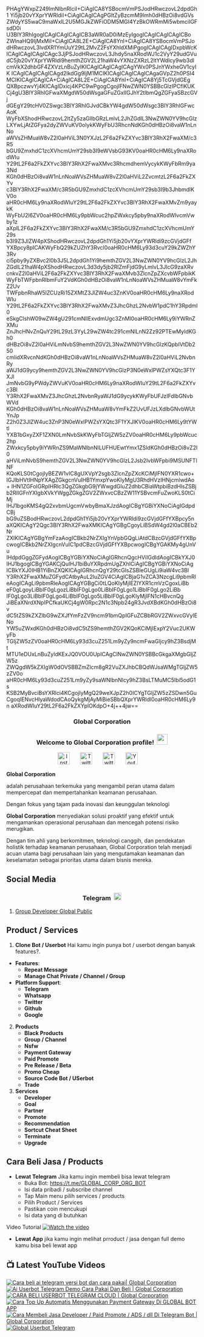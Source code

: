 PHAgYWxpZ249ImNlbnRlciI+CiAgICA8YSBocmVmPSJodHRwczovL2dpdGh1
Yi5jb20vYXprYWRldiI+CiAgICAgICAgPGltZyBzcmM9Imh0dHBzOi8vdGVs
ZWdyYS5waC9maWxlL2U5MGJkZWFiODM5MGI4YzBkOWRmMi5wbmciIGFsdD0i
U3BlY3RhIgogICAgICAgICAgICB3aWR0aD0iMzEyIgogICAgICAgICAgICBo
ZWlnaHQ9IjMxMiI+CiAgICA8L2E+CiAgICA8YnI+CiAgICA8YSBocmVmPSJo
dHRwczovL3lvdXR1YmUuY29tL2MvZ2FsYXhldXMiPgogICAgICAgIDxpbWcK
ICAgICAgICAgICAgc3JjPSJodHRwczovL3Jhdy5naXRodWJ1c2VyY29udGVu
dC5jb20vYXprYWRldi9hemthZGV2L21haW4vYXNzZXRzL2ltYWdlcy9wb3dl
cmVkX2dhbGF4ZXVzLnBuZyIKICAgICAgICAgICAgYWx0PSJnYWxheGV1cyIK
ICAgICAgICAgICAgd2lkdGg9IjM1MCIKICAgICAgICAgICAgaGVpZ2h0PSI4
MCIKICAgICAgICA+CiAgICA8L2E+CiAgICA8YnI+CiAgICA8Yj5TcGVjdGEg
QXBpczwvYj4KICAgIDxicj4KPC9wPgogCgojIFNwZWN0YSBBcGlzIPCflKUK
Cj4gU3BlY3RhIGFwaXMgdW50dWsgaGFuZGxlIGJhY2tlbmQgZGFyaSBzcGVj
dGEgY29tcHV0ZSwgc3BlY3RhIGJvdCBkYW4gdW50dWsgc3BlY3RhIGFwcAoK
WyFbXShodHRwczovL2ltZy5zaGllbGRzLmlvL2JhZGdlL3NwZWN0YV9hcGlz
LXYwLjAtZGFya2dyZWVuKV0oIykKWyFbU3RhcnNdKGh0dHBzOi8vaW1nLnNo
aWVsZHMuaW8vZ2l0aHViL3N0YXJzL2F6a2FkZXYvc3BlY3RhX2FwaXM/c3R5
bGU9ZmxhdC1zcXVhcmUmY29sb3I9eWVsbG93KV0oaHR0cHM6Ly9naXRodWIu
Y29tL2F6a2FkZXYvc3BlY3RhX2FwaXMvc3RhcmdhemVycykKWyFbRm9ya3Nd
KGh0dHBzOi8vaW1nLnNoaWVsZHMuaW8vZ2l0aHViL2ZvcmtzL2F6a2FkZXYv
c3BlY3RhX2FwaXM/c3R5bGU9ZmxhdC1zcXVhcmUmY29sb3I9b3JhbmdlKV0o
aHR0cHM6Ly9naXRodWIuY29tL2F6a2FkZXYvc3BlY3RhX2FwaXMvZm9yaykK
WyFbU2l6ZV0oaHR0cHM6Ly9pbWcuc2hpZWxkcy5pby9naXRodWIvcmVwby1z
aXplL2F6a2FkZXYvc3BlY3RhX2FwaXM/c3R5bGU9ZmxhdC1zcXVhcmUmY29s
b3I9Z3JlZW4pXShodHRwczovL2dpdGh1Yi5jb20vYXprYWRldi9zcGVjdGFf
YXBpcy8pICAKWyFbQ29kZUZhY3Rvcl0oaHR0cHM6Ly93d3cuY29kZWZhY3Rv
ci5pby9yZXBvc2l0b3J5L2dpdGh1Yi9hemthZGV2L3NwZWN0YV9hcGlzL2Jh
ZGdlL21haW4pXShodHRwczovL3d3dy5jb2RlZmFjdG9yLmlvL3JlcG9zaXRv
cnkvZ2l0aHViL2F6a2FkZXYvc3BlY3RhX2FwaXMvb3ZlcnZpZXcvbWFpbikK
WyFbTWFpbnRlbmFuY2VdKGh0dHBzOi8vaW1nLnNoaWVsZHMuaW8vYmFkZ2Uv
TWFpbnRhaW5lZCUzRi15ZXMtZ3JlZW4uc3ZnKV0oaHR0cHM6Ly9naXRodWIu
Y29tL2F6a2FkZXYvc3BlY3RhX2FwaXMvZ3JhcGhzL2NvbW1pdC1hY3Rpdml0
eSkgClshW09wZW4gU291cmNlIExvdmUgc3ZnMl0oaHR0cHM6Ly9iYWRnZXMu
ZnJhcHNvZnQuY29tL29zL3YyL29wZW4tc291cmNlLnN2Zz92PTEwMyldKGh0
dHBzOi8vZ2l0aHViLmNvbS9hemthZGV2L3NwZWN0YV9hcGlzKQpbIVtDb250
cmlidXRvcnNdKGh0dHBzOi8vaW1nLnNoaWVsZHMuaW8vZ2l0aHViL2NvbnRy
aWJ1dG9ycy9hemthZGV2L3NwZWN0YV9hcGlzP3N0eWxlPWZsYXQtc3F1YXJl
JmNvbG9yPWdyZWVuKV0oaHR0cHM6Ly9naXRodWIuY29tL2F6a2FkZXYvc3Bl
Y3RhX2FwaXMvZ3JhcGhzL2NvbnRyaWJ1dG9ycykKWyFbUFJzIFdlbGNvbWVd
KGh0dHBzOi8vaW1nLnNoaWVsZHMuaW8vYmFkZ2UvUFJzLXdlbGNvbWUtYnJp
Z2h0Z3JlZW4uc3ZnP3N0eWxlPWZsYXQtc3F1YXJlKV0oaHR0cHM6Ly9tYWtl
YXB1bGxyZXF1ZXN0LmNvbSkKWyFbTGljZW5zZV0oaHR0cHM6Ly9pbWcuc2hp
ZWxkcy5pby9iYWRnZS9MaWNlbnNlLUFHUEwtYmx1ZSldKGh0dHBzOi8vZ2l0
aHViLmNvbS9hemthZGV2L3NwZWN0YV9hcGlzL2Jsb2IvbWFpbi9MSUNFTlNF
KQoKLS0tCgojIyBEZW1vIC8gUXVpY2sgb3ZlcnZpZXcKCiMjIFN0YXR1cwo+
IGJlbHVtIHNpYXAgZGkgcnVuIHB1YmxpYwoKIyMgU3RhdHVzIHNjcmlwdAo+
IHN1ZGFoIGRpIHRlc3QgZGkgbG9jYWwgdGluZ2dhbCBiaWtpbiBzdHlsZSBj
b2RlIGFnYXIgbXVkYWggZGkgZGV2ZWxvcCBzZW11YSBvcmFuZwoKLS0tCiMj
IHJ1bgoKMS4gQ2xvbmUgcmVwbyBmaXJzdAogICBgYGBiYXNoCiAgIGdpdCBj
bG9uZSBodHRwczovL2dpdGh1Yi5jb20vYXprYWRldi9zcGVjdGFfYXBpcy5n
aXQKICAgY2Qgc3BlY3RhX2FwaXMKICAgYGBgCgoyLiBSdW4gd2l0aCBEb2Nr
ZXIKICAgYGBgYmFzaAogICBkb2NrZXIgYnVpbGQgLiAtdCBzcGVjdGFfYXBp
cwogICBkb2NrZXIgcnVuIC1pdCBzcGVjdGFfYXBpcwogICBgYGAKMy4gUnVu
IHdpdGggZGFydAogICBgYGBiYXNoCiAgIGRhcnQgcHViIGdldAogICBkYXJ0
IHJ1bgogICBgYGAKCjQuIHJ1biBuYXRpdmUgZXhlCiAgICBgYGBiYXNoCiAg
ICBkYXJ0IHB1YiBnZXQKICAgIGRhcnQgY29tcGlsZSBleGUgLi9iaW4vc3Bl
Y3RhX2FwaXMuZGFydCAtbyAuL2luZGV4CiAgICBjaG1vZCA3NzcgLi9pbmRl
eAogICAgLi9pbmRleAogICAgYGBgCi0tLQoKIyMjIEZlYXR1cmVzCgoxLiBb
eF0gLgoyLiBbIF0gLgozLiBbIF0gLgo0LiBbIF0gLgo1LiBbIF0gLgo2LiBb
IF0gLgo3LiBbIF0gLgo4LiBbIF0gLgo5LiBbIF0gLgoKIyMjIFN1cHBvcnQg
JiBEaXNrdXNpIPCfkaUKCj4gW0Rpc2N1c3Npb24gR3JvdXBdKGh0dHBzOi8v
dC5tZS9kZXZlbG9wZXJfYmFzZV9ncm91bmQpIGFuZCBbRGV2ZWxvcGVyIENo
YW5uZWxdKGh0dHBzOi8vdC5tZS9hemthZGV2KQoKCiMjIExpY2Vuc2UKWyFb
TGljZW5zZV0oaHR0cHM6Ly93d3cuZ251Lm9yZy9ncmFwaGljcy9hZ3BsdjMt
MTU1eDUxLnBuZyldKExJQ0VOU0UpICAgClNwZWN0YSBBcGkgaXMgbGljZW5z
ZWQgdW5kZXIgW0dOVSBBZmZlcm8gR2VuZXJhbCBQdWJsaWMgTGljZW5zZV0o
aHR0cHM6Ly93d3cuZ251Lm9yZy9saWNlbnNlcy9hZ3BsLTMuMC5lbi5odG1s
KSB2MyBvciBsYXRlci4KCgojIyMgQ29weXJpZ2h0ICYgTGljZW5zZSDwn5Gu
CgoqIENvcHlyaWdodCAoQykgMjAyMiBieSBbQXprYWRldl0oaHR0cHM6Ly9n
aXRodWIuY29tL2F6a2FkZXYpIOKdpO+4j++4jw==

<!-- START GLOBAL CORPORATION -->
<h3 align="center">Global Corporation</h3>

<h3 align="center">
  Welcome to Global Corporation profile!
  <img src="https://media.giphy.com/media/hvRJCLFzcasrR4ia7z/giphy.gif" width="28">
</h3>

<!-- Social icons section -->
<p align="center">
  <a href="https://www.instagram.com/global__corporation/"><img width="32px" alt="Instagram" title="Telegram" src="https://upload.wikimedia.org/wikipedia/commons/a/a5/Instagram_icon.png"/></a>
  &#8287;&#8287;&#8287;&#8287;&#8287;
  <a href="https://t.me/GLOBAL_CORPORATION_ORG"><img width="32px" alt="Twitter" title="Telegram" src="https://upload.wikimedia.org/wikipedia/commons/8/82/Telegram_logo.svg"/></a>
  &#8287;&#8287;&#8287;&#8287;&#8287;
  <a href="https://twitter.com/global_corp_org"><img width="32px" alt="Twitter" title="Twitter" src="https://upload.wikimedia.org/wikipedia/commons/6/6f/Logo_of_Twitter.svg"/></a>
  &#8287;&#8287;&#8287;&#8287;&#8287;
  <a href="https://www.youtube.com/@global_Corporation"><img width="32px" alt="Youtube" title="Youtube" src="https://upload.wikimedia.org/wikipedia/commons/e/ef/Youtube_logo.png"/></a>
  &#8287;&#8287;&#8287;&#8287;&#8287;
</p>


**Global Corporation**

adalah perusahaan terkemuka yang mengambil peran utama dalam mempercepat dan mempertahankan keamanan perusahaan. 

Dengan fokus yang tajam pada inovasi dan keunggulan teknologi

**Global Corporation** menyediakan solusi proaktif yang efektif untuk mengamankan operasional perusahaan dan mencegah potensi risiko merugikan. 

Dengan tim ahli yang berkomitmen, teknologi canggih, dan pendekatan holistik terhadap keamanan perusahaan, Global Corporation telah menjadi acuan utama bagi perusahaan lain yang mengutamakan keamanan dan keselamatan sebagai prioritas utama dalam bisnis mereka.


## Social Media

<h3 align="center">
  Telegram
  <img src="https://upload.wikimedia.org/wikipedia/commons/8/82/Telegram_logo.svg" width="20">
</h3>

1. [Group Developer Global Public](https://t.me/DEVELOPER_GLOBAL_PUBLIC)

## Product / Services

1. **Clone Bot / Userbot**
  Hai kamu ingin punya bot / userbot dengan banyak features?. 
  - **Features**:
    - **Repeat Message**
    - **Manage Chat Private / Channel / Group**
  - **Platform Support**:
    - **Telegram**
    - **Whatsapp**
    - **Twitter**
    - **Github**
    - **Google** 
2. **Products**
    - **Black Products**
    - **Group / Channel**
    - **Nsfw**
    - **Payment Gateway**
    - **Paid Promote**
    - **Pre Release / Beta**
    - **Promo Cheap**
    - **Source Code Bot / USerbot**
    - **Trade**
3. **Services**
    - **Developer**
    - **Goal**
    - **Partner**
    - **Promote**
    - **Recommendation**
    - **Sortcut Cheat Sheet**
    - **Terminate**
    - **Upgrade**

## Cara Beli Jasa / Products 

- **Lewat Telegram**
  Jika kamu ingin membeli bisa lewat telegram
  -  Buka Bot: https://t.me/GLOBAL_CORP_ORG_BOT
  -  Isi data pribadi / subscribe channel
  -  Tap Main menu pilih services / products
  -  Pilih Product / Services
  -  Pastikan coin mencukupi
  -  Isi data yang di butuhkan
  
Video Tutorial
[![Watch the video](https://img.youtube.com/vi/TY0Y21C6asM/maxresdefault.jpg)](https://www.youtube.com/watch?v=TY0Y21C6asM)

- **Lewat App**
  jika kamu ingin melihat prroduct / jasa dengan full demo kamu bisa beli lewat app
 


## 📺 Latest YouTube Videos

  <!-- prettier-ignore-start -->
  <!-- BEGIN YOUTUBE-CARDS -->
[![Cara beli ai telegram versi bot dan cara pakai| Global Corporation](https://ytcards.demolab.com/?id=7LZhoklvS9A&title=Cara+beli+ai+telegram+versi+bot+dan+cara+pakai%7C+Global+Corporation&lang=id&timestamp=1710937415&background_color=%230d1117&title_color=%23ffffff&stats_color=%23dedede&max_title_lines=1&width=250&border_radius=5 "Cara beli ai telegram versi bot dan cara pakai| Global Corporation")](https://www.youtube.com/watch?v=7LZhoklvS9A)
[![Ai Userbot Telegram Demo Cara Pakai Dan Beli | Global Corporation](https://ytcards.demolab.com/?id=4mAZ6EgAhUo&title=Ai+Userbot+Telegram+Demo+Cara+Pakai+Dan+Beli+%7C+Global+Corporation&lang=id&timestamp=1710936251&background_color=%230d1117&title_color=%23ffffff&stats_color=%23dedede&max_title_lines=1&width=250&border_radius=5 "Ai Userbot Telegram Demo Cara Pakai Dan Beli | Global Corporation")](https://www.youtube.com/watch?v=4mAZ6EgAhUo)
[![CARA BELI USERBOT TELEGRAM CLOUD  | Global Corporation](https://ytcards.demolab.com/?id=uiDJwK9r3Cg&title=CARA+BELI+USERBOT+TELEGRAM+CLOUD++%7C+Global+Corporation&lang=id&timestamp=1710900440&background_color=%230d1117&title_color=%23ffffff&stats_color=%23dedede&max_title_lines=1&width=250&border_radius=5 "CARA BELI USERBOT TELEGRAM CLOUD  | Global Corporation")](https://www.youtube.com/watch?v=uiDJwK9r3Cg)
[![Cara Top Up Automatis Menggunakan Payment Gateway Di GLOBAL BOT APP](https://ytcards.demolab.com/?id=ADqzS5ORJsU&title=Cara+Top+Up+Automatis+Menggunakan+Payment+Gateway+Di+GLOBAL+BOT+APP&lang=id&timestamp=1710721879&background_color=%230d1117&title_color=%23ffffff&stats_color=%23dedede&max_title_lines=1&width=250&border_radius=5 "Cara Top Up Automatis Menggunakan Payment Gateway Di GLOBAL BOT APP")](https://www.youtube.com/watch?v=ADqzS5ORJsU)
[![Cara Membeli Jasa Developer / Paid Promote / ADS / dll Di Telegram Bot | Global Corporation](https://ytcards.demolab.com/?id=TY0Y21C6asM&title=Cara+Membeli+Jasa+Developer+%2F+Paid+Promote+%2F+ADS+%2F+dll+Di+Telegram+Bot+%7C+Global+Corporation&lang=id&timestamp=1710717990&background_color=%230d1117&title_color=%23ffffff&stats_color=%23dedede&max_title_lines=1&width=250&border_radius=5 "Cara Membeli Jasa Developer / Paid Promote / ADS / dll Di Telegram Bot | Global Corporation")](https://www.youtube.com/watch?v=TY0Y21C6asM)
[![Global Userbot Telegram](https://ytcards.demolab.com/?id=Kyj1Zl04_68&title=Global+Userbot+Telegram&lang=id&timestamp=1710690464&background_color=%230d1117&title_color=%23ffffff&stats_color=%23dedede&max_title_lines=1&width=250&border_radius=5 "Global Userbot Telegram")](https://www.youtube.com/watch?v=Kyj1Zl04_68)
<!-- END YOUTUBE-CARDS -->
  <!-- prettier-ignore-end -->
<!-- END GLOBAL CORPORATION -->